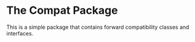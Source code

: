 # The Compat Package

This is a simple package that contains forward compatibility classes and interfaces.